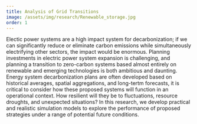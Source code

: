 ```yaml
---
title: Analysis of Grid Transitions
image: /assets/img/research/Renewable_storage.jpg
order: 1
---
```


Electic power systems are a high impact system for decarbonization; if we can significantly reduce or eliminate carbon emissions while simultaneously electrifying other sectors, the impact would be enormous. Planning investments in electric power system expansion is challenging, and planning a transition to zero-carbon systems based almost entirely on renewable and emerging technologies is both ambitious and daunting. Energy system decarbonization plans are often developed based on historical averages, spatial aggregations, and long-tertm forecasts, it is critical to consider how these proposed systems will function in an operational context. How resilient will they be to fluctuations, resource droughts, and unexpected situations? In this research, we develop practical and realistic simulation models to explore the performance of proposed strategies under a range of potential future conditions. 

